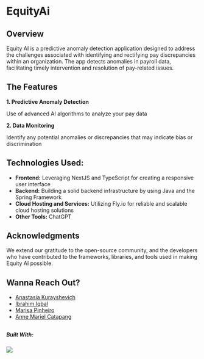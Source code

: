# EquityAi

## Overview
Equity AI is a predictive anomaly detection application designed to address the challenges associated with identifying and rectifying pay discrepancies within an organization. The app detects anomalies in payroll data, facilitating timely intervention and resolution of pay-related issues.

## The Features

**1. Predictive Anomaly Detection**
<p>Use of advanced AI algorithms to analyze your pay data</p>

**2. Data Monitoring**
<p>Identify any potential anomalies or discrepancies that may indicate bias or discrimination</p>

## Technologies Used:
- **Frontend:** Leveraging NextJS and TypeScript for creating a responsive user interface
- **Backend:** Building a solid backend infrastructure by using Java and the Spring Framework
- **Cloud Hosting and Services:** Utilizing Fly.io for reliable and scalable cloud hosting solutions
- **Other Tools:** ChatGPT

## Acknowledgments
<p>We extend our gratitude to the open-source community, and the developers who have contributed to the frameworks, libraries, and tools used in making Equity AI possible.</p>

## Wanna Reach Out?
- [Anastasia Kurayshevich](https://github.com/AnastasiaKurayshevich)
- [Ibrahim Iqbal](https://github.com/dIB59)
- [Marisa Pinheiro](https://github.com/Marisa-Pinheiro) 
- [Anne Mariel Catapang](https://github.com/annemariel95)

## 
##### Built With:
<img src="https://skillicons.dev/icons?i=java,spring,maven,html,ts,next&perline=8" />

